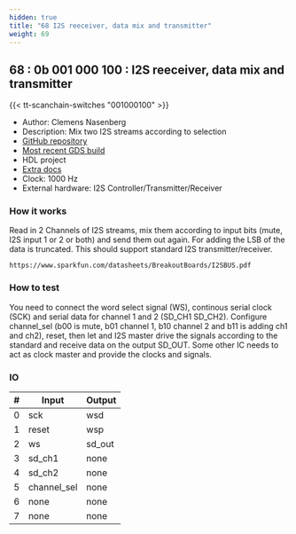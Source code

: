 ```yaml
---
hidden: true
title: "68 I2S reeceiver, data mix and transmitter"
weight: 69
---
```


## 68 : 0b 001 000 100 : I2S reeceiver, data mix and transmitter

{{< tt-scanchain-switches "001000100" >}}

* Author: Clemens Nasenberg
* Description: Mix two I2S streams according to selection
* [GitHub repository](https://github.com/cnasenbe/tt03-chnasenb-i2s)
* [Most recent GDS build](https://github.com/cnasenbe/tt03-chnasenb-i2s/actions/runs/4780316399)
* HDL project
* [Extra docs]()
* Clock: 1000 Hz
* External hardware: I2S Controller/Transmitter/Receiver



### How it works

Read in 2 Channels of I2S streams, mix them according to input bits (mute, I2S input 1 or 2 or both) and send them out again.
For adding the LSB of the data is truncated.
This should support standard I2S transmitter/receiver.

    https://www.sparkfun.com/datasheets/BreakoutBoards/I2SBUS.pdf


### How to test

You need to connect the word select signal (WS), continous serial clock (SCK) and serial data for channel 1 and 2 (SD_CH1 SD_CH2).
Configure channel_sel (b00 is mute, b01 channel 1, b10 channel 2 and b11 is adding ch1 and ch2), reset, then
let and I2S master drive the signals according to the standard and receive data on the output SD_OUT.
Some other IC needs to act as clock master and provide the clocks and signals.


### IO

| # | Input        | Output       |
|---|--------------|--------------|
| 0 | sck  | wsd |
| 1 | reset  | wsp |
| 2 | ws  | sd_out |
| 3 | sd_ch1  | none |
| 4 | sd_ch2  | none |
| 5 | channel_sel  | none |
| 6 | none  | none |
| 7 | none  | none |
